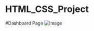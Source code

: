 # HTML_CSS_Project

#Dashboard Page
![image](https://github.com/user-attachments/assets/4ca42fc8-f32b-4673-8cfb-fee627d778fc)
